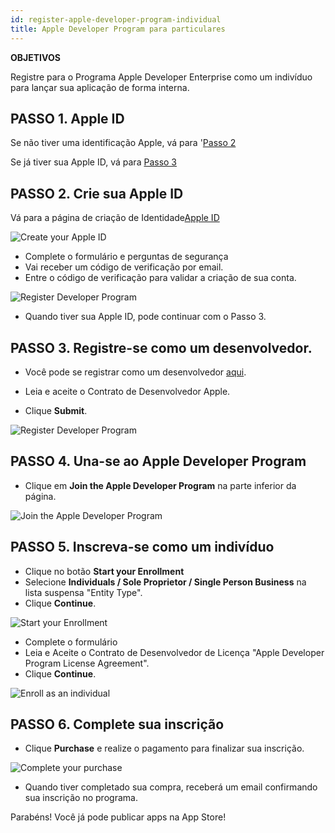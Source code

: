 ```yaml
---
id: register-apple-developer-program-individual
title: Apple Developer Program para particulares
---
```


<div class = "objectives"> 

**OBJETIVOS**

Registre para o Programa Apple Developer Enterprise como um indivíduo para lançar sua aplicação de forma interna.</div> 

## PASSO 1. Apple ID

Se não tiver uma identificação Apple, vá para '[Passo 2](#step-2-create-your-apple-id)

Se já tiver sua Apple ID, vá para [Passo 3](#step-3-register-as-a-developer)

## PASSO 2. Crie sua Apple ID

Vá para a página de criação de Identidade[Apple ID ](https://appleid.apple.com/)

![Create your Apple ID](assets/en/deploy-app-store/Apple-ID-Creation-Page-4D-for-iOS.png)

* Complete o formulário e perguntas de segurança
* Vai receber um código de verificação por email.
* Entre o código de verificação para validar a criação de sua conta.

![Register Developer Program](assets/en/deploy-app-store/Register-developer-program-4D-for-iOS.png)

* Quando tiver sua Apple ID, pode continuar com o Passo 3.

## PASSO 3. Registre-se como um desenvolvedor.

* Você pode se registrar como um desenvolvedor [aqui](https://developer.apple.com/account/).

* Leia e aceite o Contrato de Desenvolvedor Apple.

* Clique **Submit**.

![Register Developer Program](assets/en/deploy-app-store/Register-developer-4D-for-iOS.png)

## PASSO 4. Una-se ao Apple Developer Program

* Clique em **Join the Apple Developer Program** na parte inferior da página.

![Join the Apple Developer Program](assets/en/deploy-app-store/Join-Apple-Developer-Program-individuals-4D-for-iOS.png)

## PASSO 5. Inscreva-se como um indivíduo

* Clique no botão **Start your Enrollment**
* Selecione **Individuals / Sole Proprietor / Single Person Business** na lista suspensa "Entity Type".
* Clique **Continue**.

![Start your Enrollment](assets/en/deploy-app-store/Apple-Developer-Program-Individuals-4D-for-iOS.png)

* Complete o formulário
* Leia e Aceite o Contrato de Desenvolvedor de Licença "Apple Developer Program License Agreement".
* Clique **Continue**.

![Enroll as an individual](assets/en/deploy-app-store/Apple-Developer-Program-Enrollment-4D-for-iOS.png)

## PASSO 6. Complete sua inscrição

* Clique **Purchase** e realize o pagamento para finalizar sua inscrição.

![Complete your purchase](assets/en/deploy-app-store/Complete-Purchase-Apple-Developer-Program-4D-for-iOS.png)

* Quando tiver completado sua compra, receberá um email confirmando sua inscrição no programa.

Parabéns! Você já pode publicar apps na App Store!